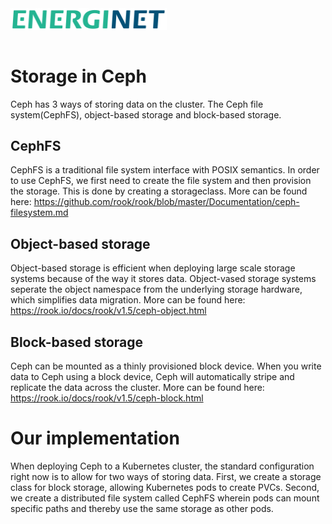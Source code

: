 <img src="images/Energinet-logo.png" width="250" style="margin-bottom: 3%">

# Storage in Ceph

Ceph has 3 ways of storing data on the cluster. The Ceph file system(CephFS), object-based storage and block-based storage. 

## CephFS
CephFS is a traditional file system interface with POSIX semantics. In order to use CephFS, we first need to create the file system and then provision the storage. This is done by creating a storageclass. More can be found here: https://github.com/rook/rook/blob/master/Documentation/ceph-filesystem.md

## Object-based storage
Object-based storage is efficient when deploying large scale storage systems because of the way it stores data. Object-vased storage systems seperate the object namespace from the underlying storage hardware, which simplifies data migration. More can be found here: https://rook.io/docs/rook/v1.5/ceph-object.html

## Block-based storage
Ceph can be mounted as a thinly provisioned block device. When you write data to Ceph using a block device, Ceph will automatically stripe and replicate the data across the cluster. More can be found here: https://rook.io/docs/rook/v1.5/ceph-block.html

# Our implementation
When deploying Ceph to a Kubernetes cluster, the standard configuration right now is to allow for two ways of storing data. 
First, we create a storage class for block storage, allowing Kubernetes pods to create PVCs. Second, we create a distributed file system called CephFS wherein pods can mount specific paths and thereby use the same storage as other pods. 

